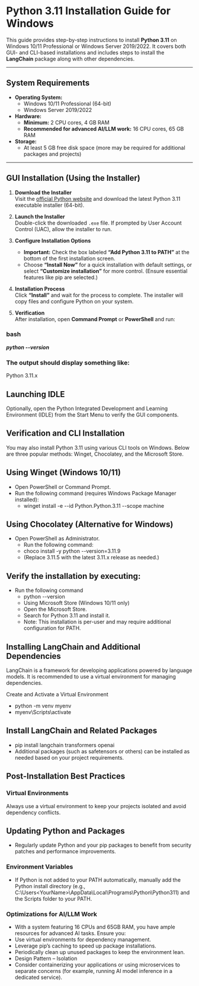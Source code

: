 # Python 3.11 Installation Guide for Windows

This guide provides step-by-step instructions to install **Python 3.11** on Windows 10/11 Professional or Windows Server 2019/2022. It covers both GUI- and CLI-based installations and includes steps to install the **LangChain** package along with other dependencies.

---

## System Requirements

- **Operating System:**
  - Windows 10/11 Professional (64-bit)
  - Windows Server 2019/2022
- **Hardware:**
  - **Minimum:** 2 CPU cores, 4 GB RAM
  - **Recommended for advanced AI/LLM work:** 16 CPU cores, 65 GB RAM
- **Storage:**
  - At least 5 GB free disk space (more may be required for additional packages and projects)

---

## GUI Installation (Using the Installer)

1. **Download the Installer**  
   Visit the [official Python website](https://www.python.org/downloads/release/python-3110/) and download the latest Python 3.11 executable installer (64-bit).

2. **Launch the Installer**  
   Double-click the downloaded `.exe` file. If prompted by User Account Control (UAC), allow the installer to run.

3. **Configure Installation Options**  
   - **Important:** Check the box labeled **“Add Python 3.11 to PATH”** at the bottom of the first installation screen.
   - Choose **“Install Now”** for a quick installation with default settings, or select **“Customize installation”** for more control. (Ensure essential features like pip are selected.)

4. **Installation Process**  
   Click **“Install”** and wait for the process to complete. The installer will copy files and configure Python on your system.

5. **Verification**  
   After installation, open **Command Prompt** or **PowerShell** and run:

### bash 
***python --version***

### The output should display something like:
Python 3.11.x

## Launching IDLE
Optionally, open the Python Integrated Development and Learning Environment (IDLE) from the Start Menu to verify the GUI components.

## Verification and CLI Installation
You may also install Python 3.11 using various CLI tools on Windows. 
Below are three popular methods: Winget, Chocolatey, and the Microsoft Store.

## Using Winget (Windows 10/11)
- Open PowerShell or Command Prompt.
- Run the following command (requires Windows Package Manager installed):
  - winget install -e --id Python.Python.3.11 --scope machine

## Using Chocolatey (Alternative for Windows)
- Open PowerShell as Administrator.
  - Run the following command:
  - choco install -y python --version=3.11.9
  - (Replace 3.11.5 with the latest 3.11.x release as needed.)

## Verify the installation by executing:
- Run the following command
  - python --version
  - Using Microsoft Store (Windows 10/11 only)
  - Open the Microsoft Store.
  - Search for Python 3.11 and install it.
  - Note: This installation is per-user and may require additional configuration for PATH.

## Installing LangChain and Additional Dependencies
LangChain is a framework for developing applications powered by language models. It is recommended to use a virtual environment for managing dependencies.

Create and Activate a Virtual Environment
- python -m venv myenv
- myenv\Scripts\activate

## Install LangChain and Related Packages
- pip install langchain transformers openai
- Additional packages (such as safetensors or others) can be installed as needed based on your project requirements.

## Post-Installation Best Practices
### Virtual Environments
Always use a virtual environment to keep your projects isolated and avoid dependency conflicts.

## Updating Python and Packages
- Regularly update Python and your pip packages to benefit from security patches and performance improvements.

### Environment Variables
-   If Python is not added to your PATH automatically, manually add the Python install directory (e.g., C:\Users\<YourName>\AppData\Local\Programs\Python\Python311\) and the Scripts folder to your PATH.

### Optimizations for AI/LLM Work
- With a system featuring 16 CPUs and 65GB RAM, you have ample resources for advanced AI tasks. Ensure you:
- Use virtual environments for dependency management.
- Leverage pip’s caching to speed up package installations.
- Periodically clean up unused packages to keep the environment lean.
- Design Pattern – Isolation
- Consider containerizing your applications or using microservices to separate concerns (for example, running AI model inference in a dedicated service).
